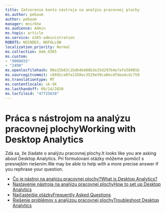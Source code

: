 ```yaml
---
title: Zatvorenie konta nástroja na analýzu pracovnej plochy
ms.author: pebaum
author: pebaum
manager: mnirkhe
ms.audience: Admin
ms.topic: article
ms.service: o365-administration
ROBOTS: NOINDEX, NOFOLLOW
localization_priority: Normal
ms.collection: Adm_O365
ms.custom:
- "9000655"
- "2498"
ms.openlocfilehash: 00a15b83c1bdb4b480b3e25d297b4e7afe58905b
ms.sourcegitcommit: c6692ce0fa1358ec3529e59ca0ecdfdea4cdc759
ms.translationtype: MT
ms.contentlocale: sk-SK
ms.lasthandoff: 09/14/2020
ms.locfileid: "47725638"
---
```

# <a name="working-with-desktop-analytics"></a><span data-ttu-id="9454c-102">Práca s nástrojom na analýzu pracovnej plochy</span><span class="sxs-lookup"><span data-stu-id="9454c-102">Working with Desktop Analytics</span></span>

<span data-ttu-id="9454c-103">Zdá sa, že žiadate o analýzu pracovnej plochy.</span><span class="sxs-lookup"><span data-stu-id="9454c-103">It looks like you are asking about Desktop Analytics.</span></span> <span data-ttu-id="9454c-104">Pri formulovaní otázky môžeme pomôcť s presnejším riešením.</span><span class="sxs-lookup"><span data-stu-id="9454c-104">We may be able to help with a more precise answer if you rephrase your question.</span></span>

- [<span data-ttu-id="9454c-105">Čo je nástroj na analýzu pracovnej plochy?</span><span class="sxs-lookup"><span data-stu-id="9454c-105">What is Desktop Analytics?</span></span>](https://docs.microsoft.com/configmgr/desktop-analytics/overview)
- [<span data-ttu-id="9454c-106">Nastavenie nástroja na analýzu pracovnej plochy</span><span class="sxs-lookup"><span data-stu-id="9454c-106">How to set up Desktop Analytics</span></span>](https://docs.microsoft.com/configmgr/desktop-analytics/set-up)
- [<span data-ttu-id="9454c-107">Najčastejšie otázky</span><span class="sxs-lookup"><span data-stu-id="9454c-107">Frequently Asked Questions</span></span>](https://docs.microsoft.com/configmgr/desktop-analytics/faq)
- [<span data-ttu-id="9454c-108">Riešenie problémov s analýzou pracovnej plochy</span><span class="sxs-lookup"><span data-stu-id="9454c-108">Troubleshoot Desktop Analytics</span></span>](https://docs.microsoft.com/configmgr/desktop-analytics/troubleshooting)